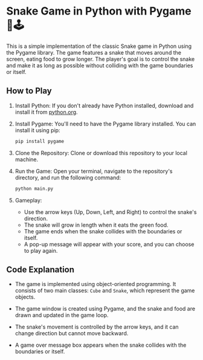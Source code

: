 # Snake Game in Python with Pygame 🐍🕹️

This is a simple implementation of the classic Snake game in Python using the Pygame library. The game features a snake that moves around the screen, eating food to grow longer. The player's goal is to control the snake and make it as long as possible without colliding with the game boundaries or itself.

## How to Play

1. Install Python: If you don't already have Python installed, download and install it from [python.org](https://www.python.org/downloads/).

2. Install Pygame: You'll need to have the Pygame library installed. You can install it using pip:

   ```bash
   pip install pygame
   ```

3. Clone the Repository: Clone or download this repository to your local machine.

4. Run the Game: Open your terminal, navigate to the repository's directory, and run the following command:

   ```bash
   python main.py
   ```

5. Gameplay:
   - Use the arrow keys (Up, Down, Left, and Right) to control the snake's direction.
   - The snake will grow in length when it eats the green food.
   - The game ends when the snake collides with the boundaries or itself.
   - A pop-up message will appear with your score, and you can choose to play again.

## Code Explanation

- The game is implemented using object-oriented programming. It consists of two main classes: `Cube` and `Snake`, which represent the game objects.

- The game window is created using Pygame, and the snake and food are drawn and updated in the game loop.

- The snake's movement is controlled by the arrow keys, and it can change direction but cannot move backward.

- A game over message box appears when the snake collides with the boundaries or itself.
